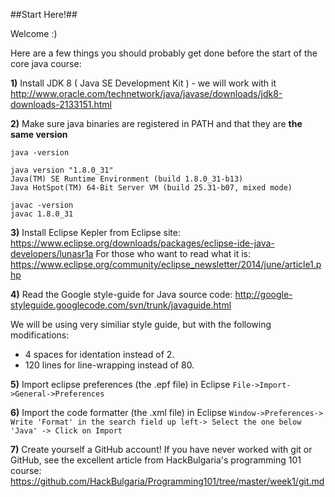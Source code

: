 ##Start Here!##

Welcome :) 

Here are a few things you  should probably get done before the start of the core java course:

**1)** Install JDK 8 ( Java SE Development Kit ) - we will work with it
http://www.oracle.com/technetwork/java/javase/downloads/jdk8-downloads-2133151.html

**2)** Make sure java binaries are registered in PATH
and that they are **the same version**

```
java -version

java version "1.8.0_31"
Java(TM) SE Runtime Environment (build 1.8.0_31-b13)
Java HotSpot(TM) 64-Bit Server VM (build 25.31-b07, mixed mode)
```
```
javac -version
javac 1.8.0_31
```

**3)** Install Eclipse Kepler from Eclipse site:
https://www.eclipse.org/downloads/packages/eclipse-ide-java-developers/lunasr1a
For those who want to read what it is: https://www.eclipse.org/community/eclipse_newsletter/2014/june/article1.php 

**4)** Read the Google style-guide for Java source code:
http://google-styleguide.googlecode.com/svn/trunk/javaguide.html

We will be using very similiar style guide, but with the following modifications:
- 4 spaces for identation instead of 2.
- 120 lines for line-wrapping instead of 80.

**5)** Import eclipse preferences (the .epf file) in Eclipse
`File->Import->General->Preferences`

**6)** Import the code formatter (the .xml file) in Eclipse
`Window->Preferences-> Write 'Format' in the search field up left-> Select the one below 'Java' -> Click on Import`

**7)** Create yourself a GitHub account!
If you have never worked with git or GitHub, see the excellent article from
HackBulgaria's programming 101 course:
https://github.com/HackBulgaria/Programming101/tree/master/week1/git.md